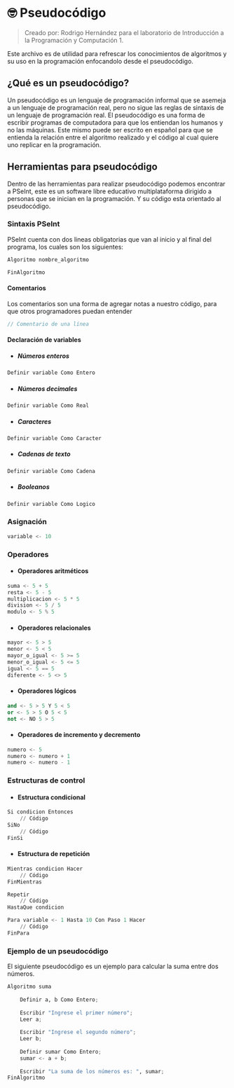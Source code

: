# 🤓 Pseudocódigo
>Creado por: Rodrigo Hernández para el laboratorio de Introducción a la Programación y Computación 1.

Este archivo es de utilidad para refrescar los conocimientos de algoritmos y su uso en la programación enfocandolo desde el pseudocódigo.

## ¿Qué es un pseudocódigo?
Un pseudocódigo es un lenguaje de programación informal que se asemeja a un lenguaje de programación real, pero no sigue las reglas de sintaxis de un lenguaje de programación real. El pseudocódigo es una forma de escribir programas de computadora para que los entiendan los humanos y no las máquinas. Este mismo puede ser escrito en español para que se entienda la relación entre el algoritmo realizado y el código al cual quiere uno replicar en la programación.

## Herramientas para pseudocódigo

Dentro de las herramientas para realizar pseudocódigo podemos encontrar a PSeInt, este es un software libre educativo multiplataforma dirigido a personas que se inician en la programación. Y su código esta orientado al pseudocódigo.

### Sintaxis PSeInt

PSeInt cuenta con dos lineas obligatorias que van al inicio y al final del programa, los cuales son los siguientes:

```python
Algoritmo nombre_algoritmo

FinAlgoritmo
```

#### Comentarios
Los comentarios son una forma de agregar notas a nuestro código, para que otros programadores puedan entender

```java
// Comentario de una línea
```

#### Declaración de variables
- ##### Números enteros
```python
Definir variable Como Entero
```
- ##### Números decimales
```python
Definir variable Como Real
```
- ##### Caracteres
```python
Definir variable Como Caracter
```
- ##### Cadenas de texto
```python
Definir variable Como Cadena
```
- ##### Booleanos
```python
Definir variable Como Logico
```

### Asignación
```python
variable <- 10
```
### Operadores
- #### Operadores aritméticos
```python
suma <- 5 + 5
resta <- 5 - 5
multiplicacion <- 5 * 5
division <- 5 / 5
modulo <- 5 % 5
```
- #### Operadores relacionales
```python
mayor <- 5 > 5
menor <- 5 < 5
mayor_o_igual <- 5 >= 5
menor_o_igual <- 5 <= 5
igual <- 5 == 5
diferente <- 5 <> 5
```
- #### Operadores lógicos
```python
and <- 5 > 5 Y 5 < 5
or <- 5 > 5 O 5 < 5
not <- NO 5 > 5
```
- #### Operadores de incremento y decremento
```python
numero <- 5
numero <- numero + 1
numero <- numero - 1
```

### Estructuras de control
- #### Estructura condicional
```python
Si condicion Entonces
    // Código
SiNo
    // Código
FinSi
```
- #### Estructura de repetición
```python
Mientras condicion Hacer
    // Código
FinMientras

Repetir
    // Código
HastaQue condicion

Para variable <- 1 Hasta 10 Con Paso 1 Hacer
    // Código
FinPara
```

### Ejemplo de un pseudocódigo
El siguiente pseudocódigo es un ejemplo para calcular la suma entre dos números.
    
```python
Algoritmo suma
	
    Definir a, b Como Entero;
	
    Escribir "Ingrese el primer número";
    Leer a;
	
    Escribir "Ingrese el segundo número";
    Leer b;
	
	Definir sumar Como Entero;
    sumar <- a + b;
	
    Escribir "La suma de los números es: ", sumar;
FinAlgoritmo
```

